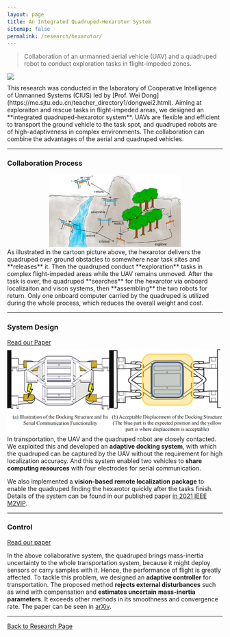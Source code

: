 ```yaml
---
layout: page
title: An Integrated Quadruped-Hexarotor System
sitemap: false
permalink: /research/hexarotor/
---
```

<!-- 0. this unordered seed list will be replaced by toc as unordered list
{:toc} -->
>Collaboration of an unmanned aerial vehicle (UAV) and a quadruped robot to conduct
exploration tasks in flight-impeded zones.

<img src="assets/img/flight_1.png" style="zoom:100%; display:block; margin:10px auto;" />
This research was conducted in the laboratory of Cooperative Intelligence of
Unmanned Systems (CIUS) led by [Prof. Wei Dong](https://me.sjtu.edu.cn/teacher_directory1/dongwei2.html).
Aiming at exploraiton and rescue
tasks in flight-impeded areas, we designed an **integrated quadruped-hexarotor system**.
UAVs are flexible and efficient to transport the ground vehicle to the task spot,
and quadruped robots are of high-adaptiveness in complex environments. The
collaboration can combine the advantages of the aerial and quadruped vehicles.

---

### Collaboration Process
<img src="assets/img/process2.png" style="zoom:30%; display:block; margin:10px auto;" />
As illustrated in the cartoon picture above, the hexarotor delivers the quadruped
over ground obstacles to somewhere near task sites and **releases** it. Then the quadruped
conduct **exploration** tasks in complex flight-impeded areas while the UAV remains unmoved.
After the task is over, the
quadruped **searches** for the hexarotor via onboard localizaiton and vison systems, then
**assembling** the two robots for return. Only one onboard computer carried by the quadruped is
utilized during the whole process, which reduces the overall weight and cost.

---
### System Design
[Read our Paper](https://ieeexplore.ieee.org/abstract/document/9665137)
<img src="assets/img/dock.png" style="zoom:70%; display:block; margin:10px auto;" />
In transportation, the UAV and the quadruped robot are closely contacted. We exploited
this and developed an **adaptive docking system**, with which the quadruped can be
captured by the UAV without the requirement for high localization accuracy. And
this system enabled two vehicles to **share computing resources** with four electrodes
for serial communication.

We also implemented a **vision-based remote localization package** to enable the
quadruped finding the hexarotor quickly after the tasks finish. Details of the
system can be found in our published paper [in 2021 IEEE M2VIP](https://ieeexplore.ieee.org/abstract/document/9665137).

---
### Control
[Read our paper](http://arxiv.org/abs/2209.08209)

In the above collaborative system, the quadruped brings mass-inertia uncertainty
to the whole transportation system, because it might deploy sensors or carry samples
with it. Hence, the performance of flight is greatly affected. To tackle this
problem, we designed an **adaptive controller** for transportation. The proposed method
**rejects external disturbances** such as wind with compensation and **estimates uncertain**
**mass-inertia parameters**. It exceeds other methods in its smoothness and convergence
rate. The paper can be seen in [arXiv](http://arxiv.org/abs/2209.08209).

---
[Back to Research Page](/research/)
